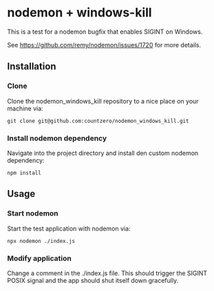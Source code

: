 # nodemon + windows-kill

This is a test for a nodemon bugfix that enables SIGINT on Windows.

See https://github.com/remy/nodemon/issues/1720 for more details.

## Installation

### Clone

Clone the nodemon_windows_kill repository to a nice place on your machine via:

```
git clone git@github.com:countzero/nodemon_windows_kill.git
```

### Install nodemon dependency

Navigate into the project directory and install den custom nodemon dependency:

```
npm install
```

## Usage

### Start nodemon

Start the test application with nodemon via:

```
npx nodemon ./index.js
```

### Modify application

Change a comment in the ./index.js file. This should trigger the SIGINT POSIX signal and the app should shut itself down gracefully.

